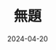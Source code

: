 ---
title: 無題
date: 2024-04-20
image: https://cdn.tohu-sand.com/illust/2024-04-20.png
mediumImage: https://cdn.tohu-sand.com/illust/2024-04-20_medium.png
thumbnail: https://cdn.tohu-sand.com/illust/2024-04-20_thumb.png
tags: ["オリジナル"]
---